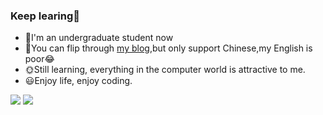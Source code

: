 ### Keep learing:book:

- 🔭I'm an undergraduate student now
- 💬You can flip through [my blog](https://git.luhawxem.com/),but only support Chinese,my English is poor:joy:
- 🌞Still learning, everything in the computer world is attractive to me.
- 😃Enjoy life, enjoy coding.

![](https://github-readme-stats.vercel.app/api?username=LuHawXem&count_private=true&show_icons=true&include_all_commits=true)
![](https://github-readme-stats.vercel.app/api/top-langs/?layout=compact&username=LuHawXem)

<!--
**LuHawXem/LuHawXem** is a ✨ _special_ ✨ repository because its `README.md` (this file) appears on your GitHub profile.

Here are some ideas to get you started:

- 🔭 I’m currently working on ...
- 🌱 I’m currently learning ...
- 👯 I’m looking to collaborate on ...
- 🤔 I’m looking for help with ...
- 💬 Ask me about ...
- 📫 How to reach me: ...
- 😄 Pronouns: ...
- ⚡ Fun fact: ...
-->

